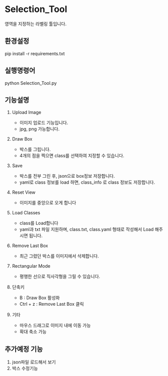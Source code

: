 # Selection_Tool
영역을 지정하는 라벨링 툴입니다.

## 환경설정
pip install -r requirements.txt

## 실행명령어
python Selection_Tool.py

## 기능설명
1. Upload Image 
    - 이미지 업로드 기능입니다.
    - jpg, png 가능합니다.

2. Draw Box
    - 박스를 그립니다.
    - 4개의 점을 찍으면 class를 선택하여 지정할 수 있습니다.

3. Save
    - 박스를 전부 그린 후, json으로 box정보 저장합니다.
    - yaml로 class 정보를 load 하면, class_info 로 class 정보도 저장합니다.

4. Reset View
    - 이미지를 중앙으로 오게 합니다

5. Load Classes
    - class를 Load합니다
    - yaml과 txt 파일 지원하며, class.txt, class.yaml 형태로 작성해서 Load 해주시면 됩니다.

6. Remove Last Box
    - 최근 그렸던 박스를 이미지에서 삭제합니다.

7. Rectangular Mode
    - 평행한 선으로 직사각형을 그릴 수 있습니다.

8. 단축키
    - B : Draw Box 활성화
    - Ctrl + z : Remove Last Box 클릭

9. 기타
    - 마우스 드래그로 이미지 내에 이동 가능
    - 확대 축소 가능

## 추가예정 기능
 1. json파일 로드해서 보기
 2. 박스 수정기능
